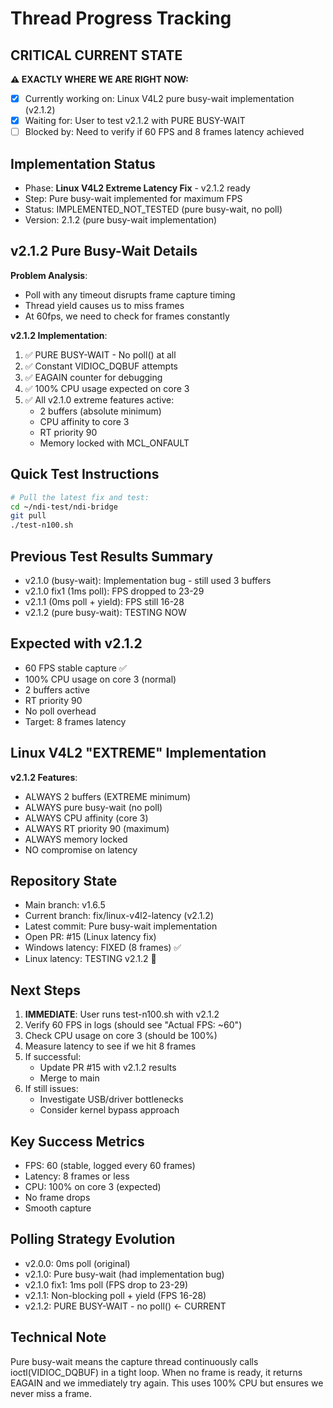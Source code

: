 # Thread Progress Tracking

## CRITICAL CURRENT STATE
**⚠️ EXACTLY WHERE WE ARE RIGHT NOW:**
- [x] Currently working on: Linux V4L2 pure busy-wait implementation (v2.1.2)
- [x] Waiting for: User to test v2.1.2 with PURE BUSY-WAIT
- [ ] Blocked by: Need to verify if 60 FPS and 8 frames latency achieved

## Implementation Status
- Phase: **Linux V4L2 Extreme Latency Fix** - v2.1.2 ready
- Step: Pure busy-wait implemented for maximum FPS
- Status: IMPLEMENTED_NOT_TESTED (pure busy-wait, no poll)
- Version: 2.1.2 (pure busy-wait implementation)

## v2.1.2 Pure Busy-Wait Details
**Problem Analysis**:
- Poll with any timeout disrupts frame capture timing
- Thread yield causes us to miss frames
- At 60fps, we need to check for frames constantly

**v2.1.2 Implementation**:
1. ✅ PURE BUSY-WAIT - No poll() at all
2. ✅ Constant VIDIOC_DQBUF attempts
3. ✅ EAGAIN counter for debugging
4. ✅ 100% CPU usage expected on core 3
5. ✅ All v2.1.0 extreme features active:
   - 2 buffers (absolute minimum)
   - CPU affinity to core 3
   - RT priority 90
   - Memory locked with MCL_ONFAULT

## Quick Test Instructions
```bash
# Pull the latest fix and test:
cd ~/ndi-test/ndi-bridge
git pull
./test-n100.sh
```

## Previous Test Results Summary
- v2.1.0 (busy-wait): Implementation bug - still used 3 buffers
- v2.1.0 fix1 (1ms poll): FPS dropped to 23-29
- v2.1.1 (0ms poll + yield): FPS still 16-28
- v2.1.2 (pure busy-wait): TESTING NOW

## Expected with v2.1.2
- 60 FPS stable capture ✅
- 100% CPU usage on core 3 (normal)
- 2 buffers active
- RT priority 90
- No poll overhead
- Target: 8 frames latency

## Linux V4L2 "EXTREME" Implementation
**v2.1.2 Features**:
- ALWAYS 2 buffers (EXTREME minimum)
- ALWAYS pure busy-wait (no poll)
- ALWAYS CPU affinity (core 3)
- ALWAYS RT priority 90 (maximum)
- ALWAYS memory locked
- NO compromise on latency

## Repository State
- Main branch: v1.6.5
- Current branch: fix/linux-v4l2-latency (v2.1.2)
- Latest commit: Pure busy-wait implementation
- Open PR: #15 (Linux latency fix)
- Windows latency: FIXED (8 frames) ✅
- Linux latency: TESTING v2.1.2 🎯

## Next Steps
1. **IMMEDIATE**: User runs test-n100.sh with v2.1.2
2. Verify 60 FPS in logs (should see "Actual FPS: ~60")
3. Check CPU usage on core 3 (should be 100%)
4. Measure latency to see if we hit 8 frames
5. If successful:
   - Update PR #15 with v2.1.2 results
   - Merge to main
6. If still issues:
   - Investigate USB/driver bottlenecks
   - Consider kernel bypass approach

## Key Success Metrics
- FPS: 60 (stable, logged every 60 frames)
- Latency: 8 frames or less
- CPU: 100% on core 3 (expected)
- No frame drops
- Smooth capture

## Polling Strategy Evolution
- v2.0.0: 0ms poll (original)
- v2.1.0: Pure busy-wait (had implementation bug)
- v2.1.0 fix1: 1ms poll (FPS drop to 23-29)
- v2.1.1: Non-blocking poll + yield (FPS 16-28)
- v2.1.2: PURE BUSY-WAIT - no poll() ← CURRENT

## Technical Note
Pure busy-wait means the capture thread continuously calls ioctl(VIDIOC_DQBUF) in a tight loop. When no frame is ready, it returns EAGAIN and we immediately try again. This uses 100% CPU but ensures we never miss a frame.
